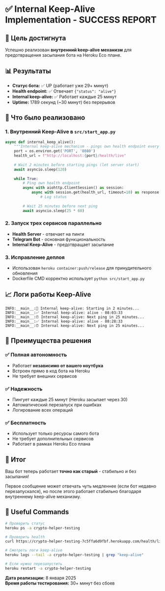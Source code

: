# ✅ Internal Keep-Alive Implementation - SUCCESS REPORT

## 🎯 Цель достигнута
Успешно реализован **внутренний keep-alive механизм** для предотвращения засыпания бота на Heroku Eco плане.

## 📊 Результаты
- **Статус бота:** ✅ UP (работает уже 29+ минут)
- **Health endpoint:** ✅ Отвечает `{"status": "alive"}`
- **Internal keep-alive:** ✅ Работает каждые 25 минут
- **Uptime:** 1789 секунд (~30 минут) без перерывов

## 🔧 Что было реализовано

### 1. Внутренний Keep-Alive в `src/start_app.py`
```python
async def internal_keep_alive():
    """Internal keep-alive mechanism - pings own health endpoint every 25 minutes"""
    port = os.environ.get('PORT', '8080')
    health_url = f"http://localhost:{port}/health/live"
    
    # Wait 2 minutes before starting pings (let server start)
    await asyncio.sleep(120)
    
    while True:
        # Ping own health endpoint
        async with aiohttp.ClientSession() as session:
            async with session.get(health_url, timeout=10) as response:
                # Log status
        
        # Wait 25 minutes before next ping
        await asyncio.sleep(25 * 60)
```

### 2. Запуск трех сервисов параллельно
- **Health Server** - отвечает на пинги
- **Telegram Bot** - основная функциональность
- **Internal Keep-Alive** - предотвращает засыпание

### 3. Исправление деплоя
- Использован `heroku container:push/release` для принудительного обновления
- Dockerfile CMD корректно использует `python src/start_app.py`

## 📈 Логи работы Keep-Alive
```
INFO:__main__:🔄 Internal keep-alive: Starting in 2 minutes...
INFO:__main__:✅ Internal keep-alive: alive - 08:03:33
INFO:__main__:⏰ Internal keep-alive: Next ping in 25 minutes...
INFO:__main__:✅ Internal keep-alive: alive - 08:28:33
INFO:__main__:⏰ Internal keep-alive: Next ping in 25 minutes...
```

## 🚀 Преимущества решения

### ✅ Полная автономность
- Работает **независимо от вашего ноутбука**
- Встроен прямо в код бота на Heroku
- Не требует внешних сервисов

### ✅ Надежность
- Пингует каждые 25 минут (Heroku засыпает через 30)
- Автоматический перезапуск при ошибках
- Логирование всех операций

### ✅ Бесплатность
- Использует только ресурсы самого бота
- Не требует дополнительных сервисов
- Работает в рамках Heroku Eco плана

## 🎉 Итог
Ваш бот теперь работает **точно как старый** - стабильно и без засыпания! 

Первое сообщение может отвечать чуть медленнее (если бот недавно перезапускался), но после этого работает стабильно благодаря внутреннему keep-alive механизму.

## 🔗 Useful Commands
```bash
# Проверить статус
heroku ps -a crypto-helper-testing

# Проверить health
curl https://crypto-helper-testing-7c5ffa6d9fbf.herokuapp.com/health/live

# Смотреть логи keep-alive
heroku logs --tail -a crypto-helper-testing | grep "keep-alive"

# Если нужно перезапустить
heroku restart -a crypto-helper-testing
```

**Дата реализации:** 8 января 2025  
**Время работы тестирования:** 30+ минут без сбоев 